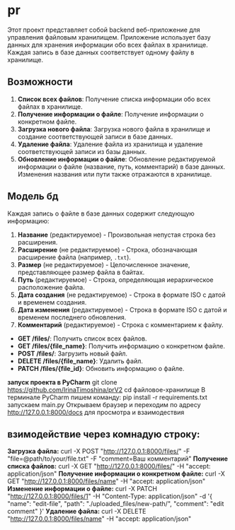 # pr
Этот проект представляет собой backend веб-приложение для управления файловым хранилищем. Приложение использует базу данных для хранения информации обо всех файлах в хранилище. Каждая запись в базе данных соответствует одному файлу в хранилище.

## Возможности

1. **Список всех файлов**: Получение списка информации обо всех файлах в хранилище.
2. **Получение информации о файле**: Получение информации о конкретном файле.
3. **Загрузка нового файла**: Загрузка нового файла в хранилище и создание соответствующей записи в базе данных.
4. **Удаление файла**: Удаление файла из хранилища и удаление соответствующей записи из базы данных.
5. **Обновление информации о файле**: Обновление редактируемой информации о файле (название, путь, комментарий) в базе данных. Изменения названия или пути также отражаются в хранилище.

## Модель бд

Каждая запись о файле в базе данных содержит следующую информацию:

1. **Название** (редактируемое) - Произвольная непустая строка без расширения.
2. **Расширение** (не редактируемое) - Строка, обозначающая расширение файла (например, `.txt`).
3. **Размер** (не редактируемое) - Целочисленное значение, представляющее размер файла в байтах.
4. **Путь** (редактируемое) - Строка, определяющая иерархическое расположение файла.
5. **Дата создания** (не редактируемое) - Строка в формате ISO с датой и временем создания.
6. **Дата изменения** (редактируемое) - Строка в формате ISO с датой и временем последнего обновления.
7. **Комментарий** (редактируемое) - Строка с комментарием к файлу.

- **GET /files/**: Получить список всех файлов.
- **GET /files/{file_name}**: Получить информацию о конкретном файле.
- **POST /files/**: Загрузить новый файл.
- **DELETE /files/{file_name}**: Удалить файл.
- **PATCH /files/{file_id}**: Обновить информацию о файле.


**запуск проекта в PyCharm**
git clone https://github.com/IrinaTimoshina/prV2
cd файловое-хранилище
В терминале PyCharm пишем команду:
pip install -r requirements.txt
запускаем main.py
Открываем браузер и переходим по адресу http://127.0.0.1:8000/docs для просмотра и взаимодествия

## взимодействие через комнадую строку:
**Загрузка файла:**
curl -X POST "http://127.0.0.1:8000/files/" -F "file=@path/to/your/file.txt" -F "comment=Ваш комментарий"
**Получение списка файлов:**
curl -X GET "http://127.0.0.1:8000/files/" -H "accept: application/json"
**Получение информации о конкретном файле:**
curl -X GET "http://127.0.0.1:8000/files/name" -H "accept: application/json"
**Изменение информации о файле:**
curl -X PATCH "http://127.0.0.1:8000/files/1" -H "Content-Type: application/json" -d '{
    "name": "edit-file",
    "path": "./uploaded_files/new-path/",
    "comment": "edit comment"
}'
**Удаление файла:**
curl -X DELETE "http://127.0.0.1:8000/files/name" -H "accept: application/json"
